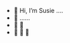 - 👋 Hi, I’m Susie ....
- 👋 ......
- 👋 👋 
- 👋 👋 👋 

<!---
susj0/susj0 is a ✨ special ✨ repository because its `README.md` (this file) appears on your GitHub profile.
You can click the Preview link to take a look at your changes.
--->
